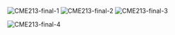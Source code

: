 ![CME213-final-1](https://github.com/leonkloker/cme-213/assets/114433346/cfb607b8-670d-4a6c-959a-cf439f16c766)
![CME213-final-2](https://github.com/leonkloker/cme-213/assets/114433346/5634e40d-7d56-4d1b-8401-5fb3f4e07e58)
![CME213-final-3](https://github.com/leonkloker/cme-213/assets/114433346/e0d8c6c8-3e4e-41d8-ad9c-fad594f28b07)

![CME213-final-4](https://github.com/leonkloker/cme-213/assets/114433346/c0e78854-7432-4ee1-a03e-0ecdc2b499bc)

